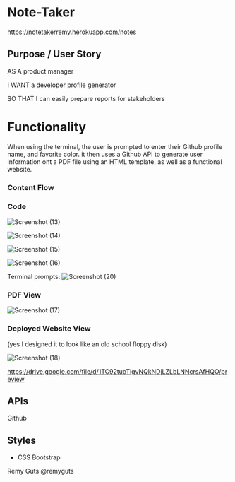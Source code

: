 # Note-Taker
https://notetakerremy.herokuapp.com/notes

## Purpose / User Story

AS A product manager

I WANT a developer profile generator

SO THAT I can easily prepare reports for stakeholders


# Functionality

When using the terminal, the user is prompted to enter their Github profile name, and favorite color. it then uses a Github API to generate user information ont a PDF file using an HTML template, as well as a functional website.  
### Content Flow



### Code 

![Screenshot (13)](https://user-images.githubusercontent.com/56744605/73628060-f9eb1200-4603-11ea-9252-d9fbabb529dd.png)

![Screenshot (14)](https://user-images.githubusercontent.com/56744605/73628063-ffe0f300-4603-11ea-8d6a-f19253e7119b.png)

![Screenshot (15)](https://user-images.githubusercontent.com/56744605/73628070-053e3d80-4604-11ea-8390-764070491efe.png)

![Screenshot (16)](https://user-images.githubusercontent.com/56744605/73628083-0bccb500-4604-11ea-8d17-ad47562562eb.png)

Terminal prompts:
![Screenshot (20)](https://user-images.githubusercontent.com/56744605/73628288-afb66080-4604-11ea-9944-a967ea0ec5b0.png)


### PDF View

![Screenshot (17)](https://user-images.githubusercontent.com/56744605/73628398-015eeb00-4605-11ea-841d-2ff50bb40e54.png)

### Deployed Website View 
(yes I designed it to look like an old school floppy disk)

![Screenshot (18)](https://user-images.githubusercontent.com/56744605/73628550-6286be80-4605-11ea-9d4c-a1e4e27f1fd2.png)

https://drive.google.com/file/d/1TC92tuoTlgvNQkNDjLZLbLNNcrsAfHQO/preview

## APIs

Github

## Styles

- CSS Bootstrap



Remy Guts @remyguts

